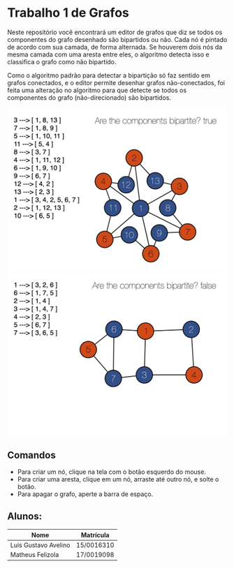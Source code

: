 # Trabalho 1 de Grafos
Neste repositório você encontrará um editor de grafos que diz se todos os componentes do grafo desenhado são bipartidos ou não. Cada nó é pintado de acordo com sua camada, de forma alternada. Se houverem dois nós da mesma camada com uma aresta entre eles, o algoritmo detecta isso e classifica o grafo como não bipartido.

Como o algoritmo padrão para detectar a bipartição só faz sentido em grafos conectados, e o editor permite desenhar grafos não-conectados, foi feita uma alteração no algoritmo para que detecte se todos os componentes do grafo (não-direcionado) são bipartidos.

![Grafo bipartido](Images/Bipartite-true.png)
![Grafo não-bipartido](Images/Bipartite-false.png)

## Comandos
- Para criar um nó, clique na tela com o botão esquerdo do mouse.
- Para criar uma aresta, clique em um nó, arraste até outro nó, e solte o botão.
- Para apagar o grafo, aperte a barra de espaço.

## Alunos:

|Nome|Matrícula|
|--|--|
|Luis Gustavo Avelino |15/0016310|
|Matheus Felizola|17/0019098|
